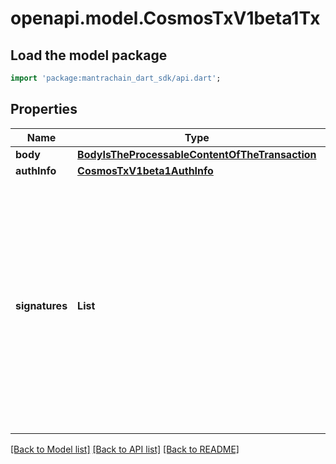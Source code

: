 # openapi.model.CosmosTxV1beta1Tx

## Load the model package
```dart
import 'package:mantrachain_dart_sdk/api.dart';
```

## Properties
Name | Type | Description | Notes
------------ | ------------- | ------------- | -------------
**body** | [**BodyIsTheProcessableContentOfTheTransaction**](BodyIsTheProcessableContentOfTheTransaction.md) |  | [optional] 
**authInfo** | [**CosmosTxV1beta1AuthInfo**](CosmosTxV1beta1AuthInfo.md) |  | [optional] 
**signatures** | **List<String>** | signatures is a list of signatures that matches the length and order of AuthInfo's signer_infos to allow connecting signature meta information like public key and signing mode by position. | [optional] [default to const []]

[[Back to Model list]](../README.md#documentation-for-models) [[Back to API list]](../README.md#documentation-for-api-endpoints) [[Back to README]](../README.md)


